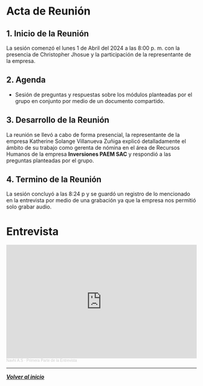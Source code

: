 # Acta de Reunión

## 1. Inicio de la Reunión
La sesión comenzó el lunes 1 de Abril del 2024 a las 8:00 p. m. con la presencia de Christopher Jhosue y la participación de la representante de la empresa.

## 2. Agenda
- Sesión de preguntas y respuestas sobre los módulos planteadas por el grupo en conjunto por medio de un documento compartido.

## 3. Desarrollo de la Reunión
La reunión se llevó a cabo de forma presencial, la representante de la empresa Katherine Solange Villanueva Zuñiga explicó detalladamente el ámbito de su trabajo como gerenta de nómina en el área de Recursos Humanos de la empresa **Inversiones PAEM SAC** y respondió a las preguntas planteadas por el grupo.

## 4. Termino de la Reunión 
La sesión concluyó a las 8:24 p y se guardó un registro de lo mencionado en la entrevista por medio de una grabación ya que la empresa nos permitió solo grabar audio.

# Entrevista

<iframe width="100%" height="300" scrolling="no" frameborder="no" allow="autoplay" src="https://w.soundcloud.com/player/?url=https%3A//api.soundcloud.com/playlists/1810250830%3Fsecret_token%3Ds-poeUNVHj0Zb&color=%23ff5500&auto_play=false&hide_related=false&show_comments=true&show_user=true&show_reposts=false&show_teaser=true&visual=true"></iframe><div style="font-size: 10px; color: #cccccc;line-break: anywhere;word-break: normal;overflow: hidden;white-space: nowrap;text-overflow: ellipsis; font-family: Interstate,Lucida Grande,Lucida Sans Unicode,Lucida Sans,Garuda,Verdana,Tahoma,sans-serif;font-weight: 100;"><a href="https://soundcloud.com/navhi-a-s" title="Navhí A.S" target="_blank" style="color: #cccccc; text-decoration: none;">Navhí A.S</a> · <a href="https://soundcloud.com/navhi-a-s/sets/primera-parte-de-la-entrevista/s-poeUNVHj0Zb" title="Primera Parte de la Entrevista" target="_blank" style="color: #cccccc; text-decoration: none;">Primera Parte de la Entrevista</a></div>

---
***[Volver al inicio](../README.md)***